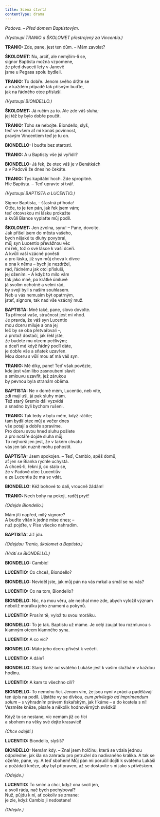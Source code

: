 ```yaml
---
title: Scéna čtvrtá
contentType: drama
---
```


<section>

_Padova. – Před domem Baptistovým._

_(Vystoupí TRANIO a ŠKOLOMET přestrojený za Vincentia.)_

**TRANIO:** Zde, pane, jest ten dům. – Mám zavolat?

**ŠKOLOMET:** Nu, arciť, ale nemýlím-li se,  
signor Baptista možná vzpomene,  
že před dvaceti lety v Janově  
jsme u Pegasa spolu bydleli.

**TRANIO:** To dobře. Jenom svého držte se  
a v každém případě tak přísným buďte,  
jak na řádného otce přísluší.

_(Vystoupí BIONDELLO.)_

**ŠKOLOMET:** Já ručím za to. Ale zde váš sluha;  
jej též by bylo dobře poučit.

**TRANIO:** Toho se nebojte. Biondello, slyš,  
teď ve všem ať mi konáš povinnost,  
pravým Vincentiem teď je tu on.

**BIONDELLO:** I buďte bez starosti.

**TRANIO:** A u Baptisty vše jsi vyřídil?

**BIONDELLO:** Já řek, že otec váš je v Benátkách  
a v Padově že dnes ho čekáte.

**TRANIO:** Tys kapitální hoch. Zde spropitné.  
Hle Baptista. – Teď upravte si tvář.

_(Vystoupí BAPTISTA a LUCENTIO.)_

Signor Baptista, – šťastná příhoda!  
Otče, to je ten pán, jak řek jsem vám;  
teď otcovskou mi lásku prokažte  
a kvůli Biance vyplaťte můj podíl.

**ŠKOLOMET:** Jen zvolna, synu! – Pane, dovolte.  
Jak přišel jsem do města vašeho,  
bych nějaké tu dluhy povybral,  
můj syn Lucentio převážnou věc  
mi řek, tož o své lásce k vaší dceři.  
A kvůli vaší vzácné pověsti  
a pro lásku, již syn můj chová k dívce  
a ona k němu – bych je nezdržel,  
rád, řádnému jak otci přísluší,  
jej ožením. – A když to milo vám  
tak jako mně, po krátké úmluvě  
já svolím ochotně a velmi rád,  
by svoji byli s naším souhlasem.  
Neb u vás nemusím být opatrným,  
jsteť, signore, tak nad vše vzácný muž.

**BAPTISTA:** Mně také, pane, slovo dovolte.  
Ta přímost vaše, stručnost jest mi vhod.  
Je pravda, že váš syn Lucentio  
mou dceru miluje a ona jej  
leč by se oba přetvařovali –,  
a protož dostačí, jak řekl jste,  
že budete mu otcem pečlivým;  
a dceři mé když řádný podíl dáte,  
je dobře vše a sňatek uzavřen.  
Mou dceru s vůlí mou ať má váš syn.

**TRANIO:** Mé díky, pane! Teď však povězte,  
kde jest vám libo zasnoubení slavit  
a smlouvu uzavřít, jež zárukou  
by pevnou byla stranám oběma.

**BAPTISTA:** Ne v domě mém, Lucentio, neb víte,  
zdi mají uši, já pak sluhy mám.  
Též starý Gremio dál vyzvídá  
a snadno byli bychom rušeni.

**TRANIO:** Tak tedy v bytu mém, když ráčíte;  
tam bydlí otec můj a večer dnes  
vše potají a dobře spravíme.  
Pro dceru svou hned sluhu pošlete  
a pro notáře dojde sluha můj.  
To nejhorší jen jest, že v takém chvatu  
vás jen tak nuzně mohu pohostit.

**BAPTISTA:** Jsem spokojen. – Teď, Cambio, spěš domů,  
ať jen se Bianka rychle uchystá.  
A chceš-li, řekni jí, co stalo se,  
že v Padově otec Lucentiův  
a za Lucentia že má se vdát.

**BIONDELLO:** Kéž bohové to dali, vroucně žádám!

**TRANIO:** Nech bohy na pokoji, raděj pryč!

_(Odejde Biondello.)_

Mám jíti napřed, milý signore?  
A buďte vítán k jedné míse dnes; –  
nuž pojďte, v Pise všecko nahradím.

**BAPTISTA:** Již jdu.

_(Odejdou Tranio, školomet a Baptista.)_

_(Vrátí se BIONDELLO.)_

**BIONDELLO:** Cambio!

**LUCENTIO:** Co chceš, Biondello?

**BIONDELLO:** Neviděl jste, jak můj pán na vás mrkal a smál se na vás?

**LUCENTIO:** Co na tom, Biondello?

**BIONDELLO:** Nic, na mou věru, ale nechal mne zde, abych vyložil význam neboliž morálku jeho znamení a pokynů.

**LUCENTIO:** Prosím tě, vylož tu svou morálku.

**BIONDELLO:** To je tak. Baptistu už máme. Je celý zaujat tou rozmluvou s klamným otcem klamného syna.

**LUCENTIO:** A co víc?

**BIONDELLO:** Máte jeho dceru přivést k večeři.

**LUCENTIO:** A dále?

**BIONDELLO:** Starý kněz od svátého Lukáše jest k vašim službám v každou hodinu.

**LUCENTIO:** A kam to všechno cílí?

**BIONDELLO:** To nemohu říci. Jenom vím, že jsou nyní v práci a padělávají ten úpis na podíl. Ujistěte vy se dívkou, _cum privilegio ad imprimendum solum_ – s výhradním právem tiskařským, jak říkáme – a do kostela s ní! Vezměte kněze, písaře a několik hodnověrných svědků!

Když to se nestane, víc nemám již co říci  
a sbohem na věky své dejte krasavici!

_(Chce odejíti.)_

**LUCENTIO:** Biondello, slyšíš?

**BIONDELLO:** Nemám kdy. – Znal jsem holčinu, která se vdala jednou odpoledne, jak šla na zahradu pro petružel do nadívaného králíka. A tak se ožeňte, pane, vy. A teď sbohem! Můj pán mi poručil dojíti k svátému Lukáši a požádati kněze, aby byl připraven, až se dostavíte s ní jako s přívěskem.

_(Odejde.)_

**LUCENTIO:** To smím a chci, když ona svolí jen,  
a svolí ráda, nač bych pochyboval?  
Nuž, půjdu k ní, ať cokoliv se zmane:  
je zle, když Cambio ji nedostane!

_(Odejde.)_

</section>
